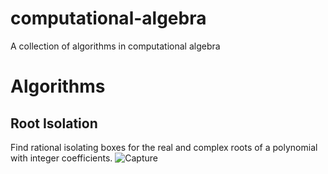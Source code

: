 # computational-algebra
A collection of algorithms in computational algebra

# Algorithms
## Root Isolation
Find rational isolating boxes for the real and complex roots of a polynomial with integer coefficients.
![Capture](https://user-images.githubusercontent.com/11195846/184160368-8e4a2228-5491-4380-ad92-b6445e6c2134.PNG)
